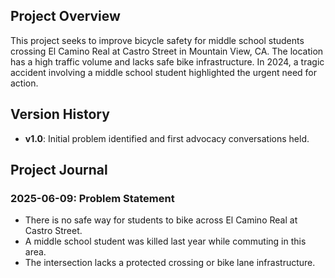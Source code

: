 ## Project Overview

This project seeks to improve bicycle safety for middle school students crossing El Camino Real at Castro Street in Mountain View, CA. The location has a high traffic volume and lacks safe bike infrastructure. In 2024, a tragic accident involving a middle school student highlighted the urgent need for action.

## Version History

- **v1.0**: Initial problem identified and first advocacy conversations held.

## Project Journal

### 2025-06-09: Problem Statement
- There is no safe way for students to bike across El Camino Real at Castro Street.
- A middle school student was killed last year while commuting in this area.
- The intersection lacks a protected crossing or bike lane infrastructure.
